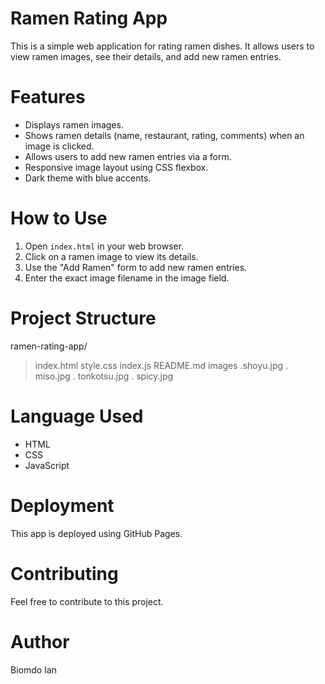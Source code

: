 # Ramen Rating App

This is a simple web application for rating ramen dishes. It allows users to view ramen images, see their details, and add new ramen entries.

# Features

* Displays ramen images.
* Shows ramen details (name, restaurant, rating, comments) when an image is clicked.
* Allows users to add new ramen entries via a form.
* Responsive image layout using CSS flexbox.
* Dark theme with blue accents.

# How to Use

1.  Open `index.html` in your web browser.
2.  Click on a ramen image to view its details.
3.  Use the "Add Ramen" form to add new ramen entries.
4.  Enter the exact image filename in the image field.

# Project Structure

ramen-rating-app/
> index.html
>style.css
> index.js
> README.md
> images
  .shoyu.jpg
  . miso.jpg
  . tonkotsu.jpg
  . spicy.jpg

# Language Used

* HTML
* CSS
* JavaScript

# Deployment

This app is deployed using GitHub Pages.

# Contributing

Feel free to contribute to this project.

# Author

Biomdo Ian
